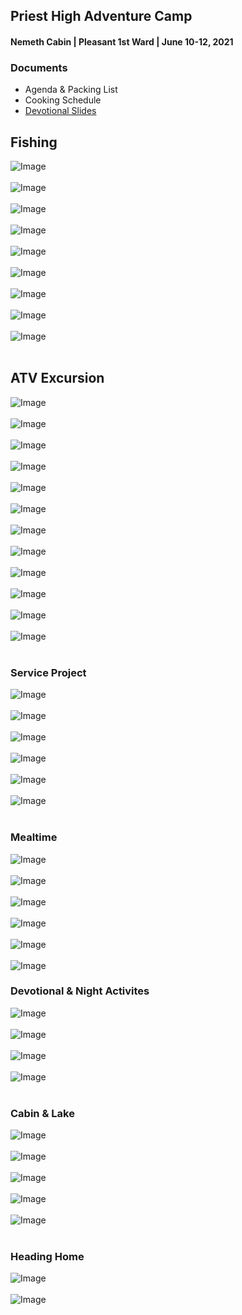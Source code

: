## Priest High Adventure Camp
#### Nemeth Cabin | Pleasant 1st Ward | June 10-12, 2021

### Documents

- Agenda & Packing List
- Cooking Schedule
- [Devotional Slides](https://docs.google.com/presentation/d/1__VJUJ4EQtWOFvq_sA6Oej7EaEs_nN5lBfj2VD1wNS8/edit?usp=sharing)

## Fishing

![Image](images/20210611_194241_resized.jpg?raw=true)
<br>
<br>
![Image](images/IMG_5921.JPEG?raw=true)
<br>
<br>
![Image](images/IMG_5926.JPEG?raw=true)
<br>
<br>
![Image](images/IMG_5934.JPEG?raw=true)
<br>
<br>
![Image](images/IMG_5942.JPEG?raw=true)
<br>
<br>
![Image](images/IMG_5950.JPEG?raw=true)
<br>
<br>
![Image](images/IMG_6066.JPEG?raw=true)
<br>
<br>
![Image](images/IMG_6067.JPEG?raw=true)
<br>
<br>
![Image](images/IMG_6026.JPEG?raw=true)
<br>
<br>

## ATV Excursion

![Image](images/20210611_105017_resized.jpg?raw=true)
<br>
<br>
![Image](images/20210611_105018_resized.jpg?raw=true)
<br>
<br>
![Image](images/IMG_5976.JPEG?raw=true)
<br>
<br>
![Image](images/IMG_5986.JPEG?raw=true)
<br>
<br>
![Image](images/IMG_5990.JPEG?raw=true)
<br>
<br>
![Image](images/IMG_5994.JPEG?raw=true)
<br>
<br>
![Image](images/IMG_5995.JPEG?raw=true)
<br>
<br>
![Image](images/IMG_6002.JPEG?raw=true)
<br>
<br>
![Image](images/IMG_6013.JPEG?raw=true)
<br>
<br>
![Image](images/IMG_6015.JPEG?raw=true)
<br>
<br>
![Image](images/IMG_6020.JPEG?raw=true)
<br>
<br>
![Image](images/IMG_6025.JPEG?raw=true)
<br>
<br>

### Service Project

![Image](images/IMG_6027.JPEG?raw=true)
<br>
<br>
![Image](images/IMG_6032.JPEG?raw=true)
<br>
<br>
![Image](images/IMG_6041.JPEG?raw=true)
<br>
<br>
![Image](images/IMG_6045.JPEG?raw=true)
<br>
<br>
![Image](images/20210611_154225_resized.jpg?raw=true)
<br>
<br>
![Image](images/IMG_6053.JPEG?raw=true)
<br>
<br>

### Mealtime 

![Image](images/20210610_185514_resized.jpg?raw=true)
<br>
<br>
![Image](images/20210611_181354_resized.jpg?raw=true)
<br>
<br>
![Image](images/IMG_6056.JPEG?raw=true)
<br>
<br>
![Image](images/IMG_6057.JPEG?raw=true)
<br>
<br>
![Image](images/IMG_6077.JPEG?raw=true)
<br>
<br>
![Image](images/IMG_5925.JPEG?raw=true)

### Devotional & Night Activites

![Image](images/20210610_205456_resized.jpg?raw=true)
<br>
<br>
![Image](images/IMG_5958.JPEG?raw=true)
<br>
<br>
![Image](images/IMG_6073.JPEG?raw=true)
<br>
<br>
![Image](images/20210611_220807_resized.jpg?raw=true)
<br>
<br>

### Cabin & Lake

![Image](images/IMG_5969.JPEG?raw=true)
<br>
<br>
![Image](images/IMG_5972.JPEG?raw=true)
<br>
<br>
![Image](images/IMG_5942.JPEG?raw=true)
<br>
<br>
![Image](images/IMG_5947.JPEG?raw=true)
<br>
<br>
![Image](images/20210610_201541_resized.jpg?raw=true)
<br>
<br>

### Heading Home

![Image](images/IMG_6083.JPEG?raw=true)
<br>
<br>
![Image](images/IMG_6094.JPG?raw=true)
<br>
<br>
